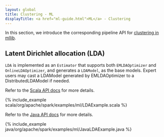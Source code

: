 ```yaml
---
layout: global
title: Clustering - ML
displayTitle: <a href="ml-guide.html">ML</a> - Clustering
---
```


In this section, we introduce the corresponding pipeline API for
[clustering in mllib](mllib-clustering.html).

## Latent Dirichlet allocation (LDA)

`LDA` is implemented as an `Estimator` that supports both `EMLDAOptimizer` and `OnlineLDAOptimizer`,
and generates a `LDAModel`, as the base models. Expert users may cast a LDAModel generated by EMLDAOptimizer
 to a DistributedLDAModel if needed.

<div class="codetabs">

Refer to the [Scala API docs](api/scala/index.html#org.apache.spark.ml.clustering.LDA) for more details.

<div data-lang="scala" markdown="1">
{% include_example scala/org/apache/spark/examples/ml/LDAExample.scala %}
</div>

<div data-lang="java" markdown="1">

Refer to the [Java API docs](api/java/org/apache/spark/ml/clustering/LDA.html) for more details.

{% include_example java/org/apache/spark/examples/ml/JavaLDAExample.java %}
</div>

</div>
